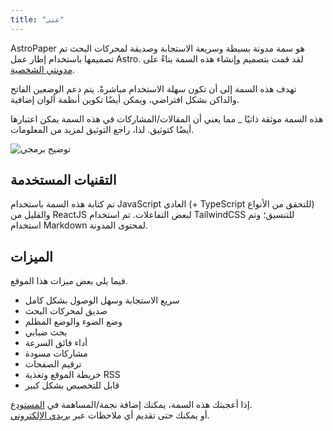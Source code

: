 ```yaml
---
title: "عنى"
---
```


AstroPaper هو سمة مدونة بسيطة وسريعة الاستجابة وصديقة لمحركات البحث تم تصميمها باستخدام إطار عمل Astro. لقد قمت بتصميم وإنشاء هذه السمة بناءً على [مدونتي الشخصية](https://satnaing.dev/blog).

تهدف هذه السمة إلى أن تكون سهلة الاستخدام مباشرةً. يتم دعم الوضعين الفاتح والداكن بشكل افتراضي، ويمكن أيضًا تكوين أنظمة ألوان إضافية.

هذه السمة موثقة ذاتيًا \_ مما يعني أن المقالات/المشاركات في هذه السمة يمكن اعتبارها أيضًا كتوثيق. لذا، راجع التوثيق لمزيد من المعلومات.

<div>
  <img src="/dev.svg" class="sm:w-1/2 mx-auto" alt="توضيح برمجي">
</div>

## التقنيات المستخدمة

تم كتابة هذه السمة باستخدام JavaScript العادي (+ TypeScript للتحقق من الأنواع) والقليل من ReactJS لبعض التفاعلات. تم استخدام TailwindCSS للتنسيق؛ وتم استخدام Markdown لمحتوى المدونة.

## الميزات

فيما يلي بعض ميزات هذا الموقع.

- سريع الاستجابة وسهل الوصول بشكل كامل
- صديق لمحركات البحث
- وضع الضوء والوضع المظلم
- بحث ضبابي
- أداء فائق السرعة
- مشاركات مسودة
- ترقيم الصفحات
- خريطة الموقع وتغذية RSS
- قابل للتخصيص بشكل كبير

إذا أعجبتك هذه السمة، يمكنك إضافة نجمة/المساهمة في [المستودع](https://github.com/satnaing/astro-paper).  
أو يمكنك حتى تقديم أي ملاحظات عبر [بريدي الإلكتروني](mailto:contact@satnaing.dev).
